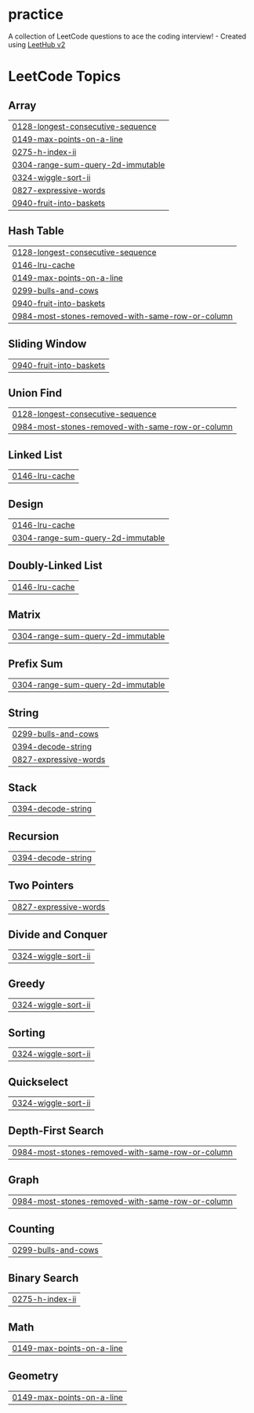 # practice
A collection of LeetCode questions to ace the coding interview! - Created using [LeetHub v2](https://github.com/arunbhardwaj/LeetHub-2.0)

<!---LeetCode Topics Start-->
# LeetCode Topics
## Array
|  |
| ------- |
| [0128-longest-consecutive-sequence](https://github.com/askpsg/practice/tree/master/0128-longest-consecutive-sequence) |
| [0149-max-points-on-a-line](https://github.com/askpsg/practice/tree/master/0149-max-points-on-a-line) |
| [0275-h-index-ii](https://github.com/askpsg/practice/tree/master/0275-h-index-ii) |
| [0304-range-sum-query-2d-immutable](https://github.com/askpsg/practice/tree/master/0304-range-sum-query-2d-immutable) |
| [0324-wiggle-sort-ii](https://github.com/askpsg/practice/tree/master/0324-wiggle-sort-ii) |
| [0827-expressive-words](https://github.com/askpsg/practice/tree/master/0827-expressive-words) |
| [0940-fruit-into-baskets](https://github.com/askpsg/practice/tree/master/0940-fruit-into-baskets) |
## Hash Table
|  |
| ------- |
| [0128-longest-consecutive-sequence](https://github.com/askpsg/practice/tree/master/0128-longest-consecutive-sequence) |
| [0146-lru-cache](https://github.com/askpsg/practice/tree/master/0146-lru-cache) |
| [0149-max-points-on-a-line](https://github.com/askpsg/practice/tree/master/0149-max-points-on-a-line) |
| [0299-bulls-and-cows](https://github.com/askpsg/practice/tree/master/0299-bulls-and-cows) |
| [0940-fruit-into-baskets](https://github.com/askpsg/practice/tree/master/0940-fruit-into-baskets) |
| [0984-most-stones-removed-with-same-row-or-column](https://github.com/askpsg/practice/tree/master/0984-most-stones-removed-with-same-row-or-column) |
## Sliding Window
|  |
| ------- |
| [0940-fruit-into-baskets](https://github.com/askpsg/practice/tree/master/0940-fruit-into-baskets) |
## Union Find
|  |
| ------- |
| [0128-longest-consecutive-sequence](https://github.com/askpsg/practice/tree/master/0128-longest-consecutive-sequence) |
| [0984-most-stones-removed-with-same-row-or-column](https://github.com/askpsg/practice/tree/master/0984-most-stones-removed-with-same-row-or-column) |
## Linked List
|  |
| ------- |
| [0146-lru-cache](https://github.com/askpsg/practice/tree/master/0146-lru-cache) |
## Design
|  |
| ------- |
| [0146-lru-cache](https://github.com/askpsg/practice/tree/master/0146-lru-cache) |
| [0304-range-sum-query-2d-immutable](https://github.com/askpsg/practice/tree/master/0304-range-sum-query-2d-immutable) |
## Doubly-Linked List
|  |
| ------- |
| [0146-lru-cache](https://github.com/askpsg/practice/tree/master/0146-lru-cache) |
## Matrix
|  |
| ------- |
| [0304-range-sum-query-2d-immutable](https://github.com/askpsg/practice/tree/master/0304-range-sum-query-2d-immutable) |
## Prefix Sum
|  |
| ------- |
| [0304-range-sum-query-2d-immutable](https://github.com/askpsg/practice/tree/master/0304-range-sum-query-2d-immutable) |
## String
|  |
| ------- |
| [0299-bulls-and-cows](https://github.com/askpsg/practice/tree/master/0299-bulls-and-cows) |
| [0394-decode-string](https://github.com/askpsg/practice/tree/master/0394-decode-string) |
| [0827-expressive-words](https://github.com/askpsg/practice/tree/master/0827-expressive-words) |
## Stack
|  |
| ------- |
| [0394-decode-string](https://github.com/askpsg/practice/tree/master/0394-decode-string) |
## Recursion
|  |
| ------- |
| [0394-decode-string](https://github.com/askpsg/practice/tree/master/0394-decode-string) |
## Two Pointers
|  |
| ------- |
| [0827-expressive-words](https://github.com/askpsg/practice/tree/master/0827-expressive-words) |
## Divide and Conquer
|  |
| ------- |
| [0324-wiggle-sort-ii](https://github.com/askpsg/practice/tree/master/0324-wiggle-sort-ii) |
## Greedy
|  |
| ------- |
| [0324-wiggle-sort-ii](https://github.com/askpsg/practice/tree/master/0324-wiggle-sort-ii) |
## Sorting
|  |
| ------- |
| [0324-wiggle-sort-ii](https://github.com/askpsg/practice/tree/master/0324-wiggle-sort-ii) |
## Quickselect
|  |
| ------- |
| [0324-wiggle-sort-ii](https://github.com/askpsg/practice/tree/master/0324-wiggle-sort-ii) |
## Depth-First Search
|  |
| ------- |
| [0984-most-stones-removed-with-same-row-or-column](https://github.com/askpsg/practice/tree/master/0984-most-stones-removed-with-same-row-or-column) |
## Graph
|  |
| ------- |
| [0984-most-stones-removed-with-same-row-or-column](https://github.com/askpsg/practice/tree/master/0984-most-stones-removed-with-same-row-or-column) |
## Counting
|  |
| ------- |
| [0299-bulls-and-cows](https://github.com/askpsg/practice/tree/master/0299-bulls-and-cows) |
## Binary Search
|  |
| ------- |
| [0275-h-index-ii](https://github.com/askpsg/practice/tree/master/0275-h-index-ii) |
## Math
|  |
| ------- |
| [0149-max-points-on-a-line](https://github.com/askpsg/practice/tree/master/0149-max-points-on-a-line) |
## Geometry
|  |
| ------- |
| [0149-max-points-on-a-line](https://github.com/askpsg/practice/tree/master/0149-max-points-on-a-line) |
<!---LeetCode Topics End-->
